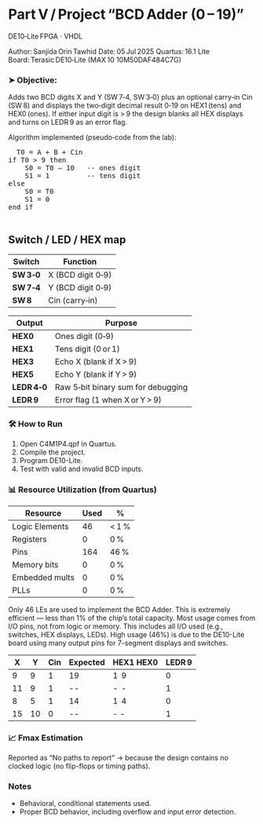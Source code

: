 # Part V / Project “BCD Adder (0 – 19)”

DE10‑Lite FPGA · VHDL

Author: Sanjida Orin Tawhid
Date: 05 Jul 2025
Quartus: 16.1 Lite
Board: Terasic DE10‑Lite (MAX 10 10M50DAF484C7G)


### ➤ Objective:

Adds two BCD digits X and Y (SW 7‑4, SW 3‑0) plus an optional carry‑in Cin (SW 8) and displays the two‑digit decimal result 0‑19 on HEX1 (tens) and HEX0 (ones).
If either input digit is > 9 the design blanks all HEX displays and turns on LEDR 9 as an error flag.

Algorithm implemented (pseudo‑code from the lab):

<pre>
  T0 = A + B + Cin
if T0 > 9 then
    S0 = T0 – 10   -- ones digit
    S1 = 1         -- tens digit
else
    S0 = T0
    S1 = 0
end if

</pre>

## Switch / LED / HEX map

| Switch     | Function          |
| ---------- | ----------------- |
| **SW 3‑0** | X (BCD digit 0‑9) |
| **SW 7‑4** | Y (BCD digit 0‑9) |
| **SW 8**   | Cin (carry‑in)    |

| Output       | Purpose                            |
| ------------ | ---------------------------------- |
| **HEX0**     | Ones digit (0‑9)                   |
| **HEX1**     | Tens digit (0 or 1)                |
| **HEX3**     | Echo X (blank if X > 9)            |
| **HEX5**     | Echo Y (blank if Y > 9)            |
| **LEDR 4‑0** | Raw 5‑bit binary sum for debugging |
| **LEDR 9**   | Error flag (1 when X or Y > 9)     |

### 🛠 How to Run

1. Open C4M1P4.qpf in Quartus.
2. Compile the project.
3. Program DE10-Lite.
4. Test with valid and invalid BCD inputs.

### 📊 Resource Utilization (from Quartus)

| Resource       | Used | %     |
| -------------- | ---- | ----- |
| Logic Elements | 46   | < 1 % |
| Registers      | 0    | 0 %   |
| Pins           | 164  | 46 %  |
| Memory bits    | 0    | 0 %   |
| Embedded mults | 0    | 0 %   |
| PLLs           | 0    | 0 %   |

Only 46 LEs are used to implement the BCD Adder. This is extremely efficient — less than 1% of the chip’s total capacity. Most usage comes from I/O pins, not from logic or memory. This includes all I/O used (e.g., switches, HEX displays, LEDs). High usage (46%) is due to the DE10-Lite board using many output pins for 7-segment displays and switches.

| X  | Y | Cin | Expected | HEX1 HEX0 | LEDR 9 |
| -- | - | --- | -------- | --------- | ------ |
| 9  | 9 | 1   | 19       | 1    9    | 0      |
| 11 | 9 | 1   | --       | -    -    | 1      |
| 8  | 5 | 1   | 14       | 1    4    | 0      |
| 15 | 10| 0   | --       | -    -    | 1      |

### 📈 Fmax Estimation
Reported as “No paths to report” → because the design contains no clocked logic (no flip-flops or timing paths).


### Notes

- Behavioral, conditional statements used.
- Proper BCD behavior, including overflow and input error detection.


